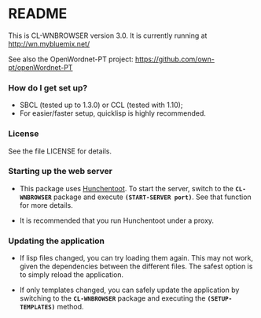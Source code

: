 # README #

This is CL-WNBROWSER version 3.0.  It is currently running at
http://wn.mybluemix.net/

See also the OpenWordnet-PT project:
https://github.com/own-pt/openWordnet-PT

### How do I get set up? ###

* SBCL (tested up to 1.3.0) or CCL (tested with 1.10);
* For easier/faster setup, quicklisp is highly recommended.

### License ###

See the file LICENSE for details.

### Starting up the web server ###

* This package uses [Hunchentoot](http://weitz.de/hunchentoot/).  To
  start the server, switch to the **`CL-WNBROWSER`** package and
  execute **`(START-SERVER port)`**.  See that function for more
  details.

* It is recommended that you run Hunchentoot under a proxy.

### Updating the application ###

* If lisp files changed, you can try loading them again.  This may not
  work, given the dependencies between the different files.  The
  safest option is to simply reload the application.

* If only templates changed, you can safely update the application by
  switching to the **`CL-WNBROWSER`** package and executing the
  **`(SETUP-TEMPLATES)`** method.
